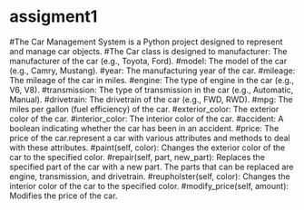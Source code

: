 # assigment1
#The Car Management System is a Python project designed to represent and manage car objects.
#The Car class is designed to manufacturer: The manufacturer of the car (e.g., Toyota, Ford).
  #model: The model of the car (e.g., Camry, Mustang).
  #year: The manufacturing year of the car.
  #mileage: The mileage of the car in miles.
  #engine: The type of engine in the car (e.g., V6, V8).
  #transmission: The type of transmission in the car (e.g., Automatic, Manual).
  #drivetrain: The drivetrain of the car (e.g., FWD, RWD).
  #mpg: The miles per gallon (fuel efficiency) of the car.
  #exterior_color: The exterior color of the car.
  #interior_color: The interior color of the car.
  #accident: A boolean indicating whether the car has been in an accident.
  #price: The price of the car.represent a car with various attributes and methods to deal with these attributes.
  #paint(self, color): Changes the exterior color of the car to the specified color.
  #repair(self, part, new_part): Replaces the specified part of the car with a new part. The parts that can be replaced are engine, transmission, and drivetrain.
  #reupholster(self, color): Changes the interior color of the car to the specified color.
  #modify_price(self, amount): Modifies the price of the car.
